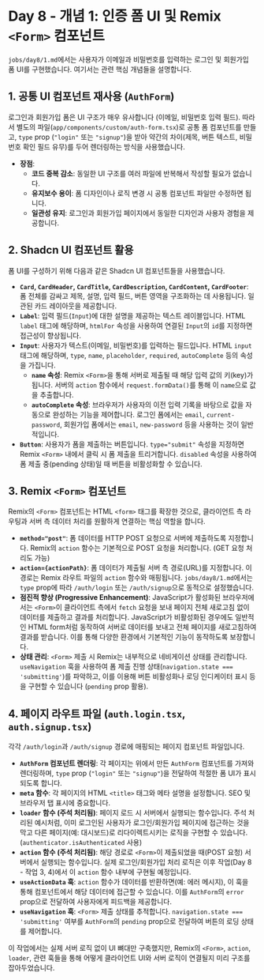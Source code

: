 # Day 8 - 개념 1: 인증 폼 UI 및 Remix `<Form>` 컴포넌트

`jobs/day8/1.md`에서는 사용자가 이메일과 비밀번호를 입력하는 로그인 및 회원가입 폼 UI를 구현했습니다. 여기서는 관련 핵심 개념들을 설명합니다.

## 1. 공통 UI 컴포넌트 재사용 (`AuthForm`)

로그인과 회원가입 폼은 UI 구조가 매우 유사합니다 (이메일, 비밀번호 입력 필드). 따라서 별도의 파일(`app/components/custom/auth-form.tsx`)로 공통 폼 컴포넌트를 만들고, `type` prop (`"login"` 또는 `"signup"`)을 받아 약간의 차이(제목, 버튼 텍스트, 비밀번호 확인 필드 유무)를 두어 렌더링하는 방식을 사용했습니다.

*   **장점**:
    *   **코드 중복 감소**: 동일한 UI 구조를 여러 파일에 반복해서 작성할 필요가 없습니다.
    *   **유지보수 용이**: 폼 디자인이나 로직 변경 시 공통 컴포넌트 파일만 수정하면 됩니다.
    *   **일관성 유지**: 로그인과 회원가입 페이지에서 동일한 디자인과 사용자 경험을 제공합니다.

## 2. Shadcn UI 컴포넌트 활용

폼 UI를 구성하기 위해 다음과 같은 Shadcn UI 컴포넌트들을 사용했습니다.

*   **`Card`, `CardHeader`, `CardTitle`, `CardDescription`, `CardContent`, `CardFooter`**: 폼 전체를 감싸고 제목, 설명, 입력 필드, 버튼 영역을 구조화하는 데 사용됩니다. 일관된 카드 레이아웃을 제공합니다.
*   **`Label`**: 입력 필드(`Input`)에 대한 설명을 제공하는 텍스트 레이블입니다. HTML `label` 태그에 해당하며, `htmlFor` 속성을 사용하여 연결된 `Input`의 `id`를 지정하면 접근성이 향상됩니다.
*   **`Input`**: 사용자가 텍스트(이메일, 비밀번호)를 입력하는 필드입니다. HTML `input` 태그에 해당하며, `type`, `name`, `placeholder`, `required`, `autoComplete` 등의 속성을 가집니다.
    *   **`name` 속성**: Remix `<Form>`을 통해 서버로 제출될 때 해당 입력 값의 키(key)가 됩니다. 서버의 `action` 함수에서 `request.formData()`를 통해 이 `name`으로 값을 추출합니다.
    *   **`autoComplete` 속성**: 브라우저가 사용자의 이전 입력 기록을 바탕으로 값을 자동으로 완성하는 기능을 제어합니다. 로그인 폼에서는 `email`, `current-password`, 회원가입 폼에서는 `email`, `new-password` 등을 사용하는 것이 일반적입니다.
*   **`Button`**: 사용자가 폼을 제출하는 버튼입니다. `type="submit"` 속성을 지정하면 Remix `<Form>` 내에서 클릭 시 폼 제출을 트리거합니다. `disabled` 속성을 사용하여 폼 제출 중(pending 상태)일 때 버튼을 비활성화할 수 있습니다.

## 3. Remix `<Form>` 컴포넌트

Remix의 `<Form>` 컴포넌트는 HTML `<form>` 태그를 확장한 것으로, 클라이언트 측 라우팅과 서버 측 데이터 처리를 원활하게 연결하는 핵심 역할을 합니다.

*   **`method="post"`**: 폼 데이터를 HTTP POST 요청으로 서버에 제출하도록 지정합니다. Remix의 `action` 함수는 기본적으로 POST 요청을 처리합니다. (GET 요청 처리도 가능)
*   **`action={actionPath}`**: 폼 데이터가 제출될 서버 측 경로(URL)를 지정합니다. 이 경로는 Remix 라우트 파일의 `action` 함수와 매핑됩니다. `jobs/day8/1.md`에서는 `type` prop에 따라 `/auth/login` 또는 `/auth/signup`으로 동적으로 설정했습니다.
*   **점진적 향상 (Progressive Enhancement)**: JavaScript가 활성화된 브라우저에서는 `<Form>`이 클라이언트 측에서 `fetch` 요청을 보내 페이지 전체 새로고침 없이 데이터를 제출하고 결과를 처리합니다. JavaScript가 비활성화된 경우에도 일반적인 HTML form처럼 동작하여 서버로 데이터를 보내고 전체 페이지를 새로고침하여 결과를 받습니다. 이를 통해 다양한 환경에서 기본적인 기능이 동작하도록 보장합니다.
*   **상태 관리**: `<Form>` 제출 시 Remix는 내부적으로 네비게이션 상태를 관리합니다. `useNavigation` 훅을 사용하여 폼 제출 진행 상태(`navigation.state === 'submitting'`)를 파악하고, 이를 이용해 버튼 비활성화나 로딩 인디케이터 표시 등을 구현할 수 있습니다 (`pending` prop 활용).

## 4. 페이지 라우트 파일 (`auth.login.tsx`, `auth.signup.tsx`)

각각 `/auth/login`과 `/auth/signup` 경로에 매핑되는 페이지 컴포넌트 파일입니다.

*   **`AuthForm` 컴포넌트 렌더링**: 각 페이지는 위에서 만든 `AuthForm` 컴포넌트를 가져와 렌더링하며, `type` prop (`"login"` 또는 `"signup"`)을 전달하여 적절한 폼 UI가 표시되도록 합니다.
*   **`meta` 함수**: 각 페이지의 HTML `<title>` 태그와 메타 설명을 설정합니다. SEO 및 브라우저 탭 표시에 중요합니다.
*   **`loader` 함수 (주석 처리됨)**: 페이지 로드 시 서버에서 실행되는 함수입니다. 주석 처리된 예시처럼, 이미 로그인된 사용자가 로그인/회원가입 페이지에 접근하는 것을 막고 다른 페이지(예: 대시보드)로 리다이렉트시키는 로직을 구현할 수 있습니다. (`authenticator.isAuthenticated` 사용)
*   **`action` 함수 (주석 처리됨)**: 해당 경로로 `<Form>`이 제출되었을 때(POST 요청) 서버에서 실행되는 함수입니다. 실제 로그인/회원가입 처리 로직은 이후 작업(Day 8 - 작업 3, 4)에서 이 `action` 함수 내부에 구현될 예정입니다.
*   **`useActionData` 훅**: `action` 함수가 데이터를 반환하면(예: 에러 메시지), 이 훅을 통해 컴포넌트에서 해당 데이터에 접근할 수 있습니다. 이를 `AuthForm`의 `error` prop으로 전달하여 사용자에게 피드백을 제공합니다.
*   **`useNavigation` 훅**: `<Form>` 제출 상태를 추적합니다. `navigation.state === 'submitting'` 여부를 `AuthForm`의 `pending` prop으로 전달하여 버튼의 로딩 상태를 제어합니다.

이 작업에서는 실제 서버 로직 없이 UI 뼈대만 구축했지만, Remix의 `<Form>`, `action`, `loader`, 관련 훅들을 통해 어떻게 클라이언트 UI와 서버 로직이 연결될지 미리 구조를 잡아두었습니다. 